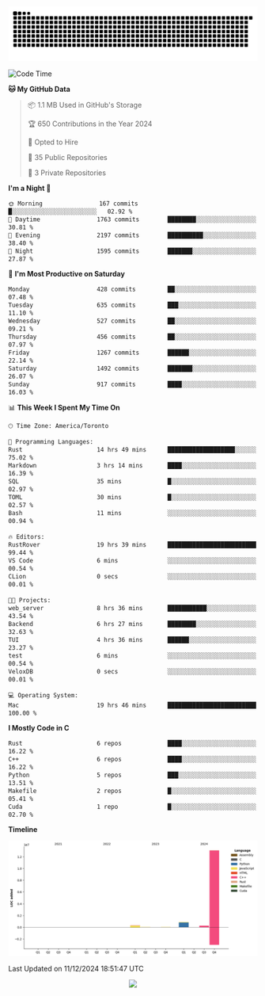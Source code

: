 <picture>
  <source media="(prefers-color-scheme: dark)" srcset="https://raw.githubusercontent.com/kkli08/kkli08/output/github-contribution-grid-snake-dark.svg">
  <source media="(prefers-color-scheme: light)" srcset="https://raw.githubusercontent.com/kkli08/kkli08/output/github-contribution-grid-snake.svg">
  <img alt="github contribution grid snake animation" src="https://raw.githubusercontent.com/kkli08/kkli08/output/github-contribution-grid-snake.svg">
</picture>


<!--START_SECTION:waka-->
![Code Time](http://img.shields.io/badge/Code%20Time-118%20hrs%2036%20mins-blue)

**🐱 My GitHub Data** 

> 📦 1.1 MB Used in GitHub's Storage 
 > 
> 🏆 650 Contributions in the Year 2024
 > 
> 💼 Opted to Hire
 > 
> 📜 35 Public Repositories 
 > 
> 🔑 3 Private Repositories 
 > 
**I'm a Night 🦉** 

```text
🌞 Morning                167 commits         █░░░░░░░░░░░░░░░░░░░░░░░░   02.92 % 
🌆 Daytime                1763 commits        ████████░░░░░░░░░░░░░░░░░   30.81 % 
🌃 Evening                2197 commits        ██████████░░░░░░░░░░░░░░░   38.40 % 
🌙 Night                  1595 commits        ███████░░░░░░░░░░░░░░░░░░   27.87 % 
```
📅 **I'm Most Productive on Saturday** 

```text
Monday                   428 commits         ██░░░░░░░░░░░░░░░░░░░░░░░   07.48 % 
Tuesday                  635 commits         ███░░░░░░░░░░░░░░░░░░░░░░   11.10 % 
Wednesday                527 commits         ██░░░░░░░░░░░░░░░░░░░░░░░   09.21 % 
Thursday                 456 commits         ██░░░░░░░░░░░░░░░░░░░░░░░   07.97 % 
Friday                   1267 commits        ██████░░░░░░░░░░░░░░░░░░░   22.14 % 
Saturday                 1492 commits        ███████░░░░░░░░░░░░░░░░░░   26.07 % 
Sunday                   917 commits         ████░░░░░░░░░░░░░░░░░░░░░   16.03 % 
```


📊 **This Week I Spent My Time On** 

```text
🕑︎ Time Zone: America/Toronto

💬 Programming Languages: 
Rust                     14 hrs 49 mins      ███████████████████░░░░░░   75.02 % 
Markdown                 3 hrs 14 mins       ████░░░░░░░░░░░░░░░░░░░░░   16.39 % 
SQL                      35 mins             █░░░░░░░░░░░░░░░░░░░░░░░░   02.97 % 
TOML                     30 mins             █░░░░░░░░░░░░░░░░░░░░░░░░   02.57 % 
Bash                     11 mins             ░░░░░░░░░░░░░░░░░░░░░░░░░   00.94 % 

🔥 Editors: 
RustRover                19 hrs 39 mins      █████████████████████████   99.44 % 
VS Code                  6 mins              ░░░░░░░░░░░░░░░░░░░░░░░░░   00.54 % 
CLion                    0 secs              ░░░░░░░░░░░░░░░░░░░░░░░░░   00.01 % 

🐱‍💻 Projects: 
web_server               8 hrs 36 mins       ███████████░░░░░░░░░░░░░░   43.54 % 
Backend                  6 hrs 27 mins       ████████░░░░░░░░░░░░░░░░░   32.63 % 
TUI                      4 hrs 36 mins       ██████░░░░░░░░░░░░░░░░░░░   23.27 % 
test                     6 mins              ░░░░░░░░░░░░░░░░░░░░░░░░░   00.54 % 
VeloxDB                  0 secs              ░░░░░░░░░░░░░░░░░░░░░░░░░   00.01 % 

💻 Operating System: 
Mac                      19 hrs 46 mins      █████████████████████████   100.00 % 
```

**I Mostly Code in C** 

```text
Rust                     6 repos             ████░░░░░░░░░░░░░░░░░░░░░   16.22 % 
C++                      6 repos             ████░░░░░░░░░░░░░░░░░░░░░   16.22 % 
Python                   5 repos             ███░░░░░░░░░░░░░░░░░░░░░░   13.51 % 
Makefile                 2 repos             █░░░░░░░░░░░░░░░░░░░░░░░░   05.41 % 
Cuda                     1 repo              █░░░░░░░░░░░░░░░░░░░░░░░░   02.70 % 
```



**Timeline**

![Lines of Code chart](https://raw.githubusercontent.com/kkli08/kkli08/main/assets/bar_graph.png)


 Last Updated on 11/12/2024 18:51:47 UTC
<!--END_SECTION:waka-->


<div align="center">
    <img  src="https://github-readme-streak-stats.herokuapp.com/?user=kkli08&theme=cobalt" />
</div>

<br/>
<br/>
<br/>
